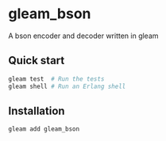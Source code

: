 # gleam_bson

A bson encoder and decoder written in gleam

## Quick start

```sh
gleam test  # Run the tests
gleam shell # Run an Erlang shell
```

## Installation

```sh
gleam add gleam_bson
```